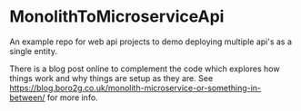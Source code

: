 # MonolithToMicroserviceApi
An example repo for web api projects to demo deploying multiple api's as a single entity.

There is a blog post online to complement the code which explores how things work and why things are setup as they are. See https://blog.boro2g.co.uk/monolith-microservice-or-something-in-between/ for more info.
